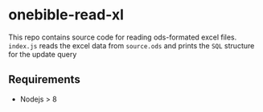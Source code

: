# onebible-read-xl

This repo contains source code for reading ods-formated excel files. `index.js` reads the excel data from `source.ods` and prints the `SQL` structure for the update query
 
## Requirements

* Nodejs > 8


